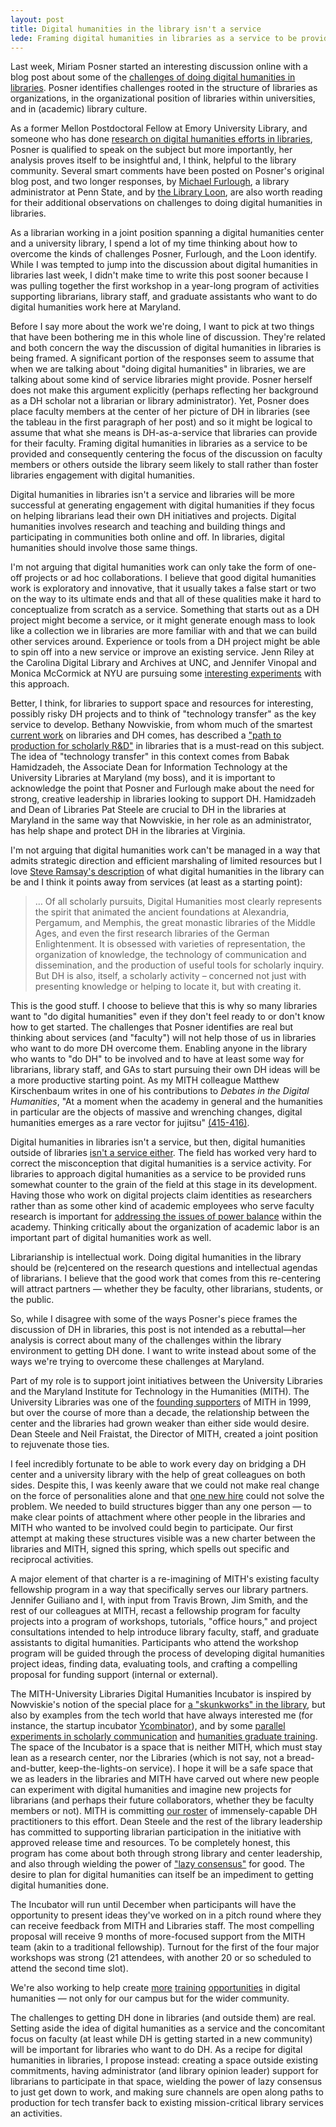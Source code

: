 ```yaml
---
layout: post
title: Digital humanities in the library isn't a service
lede: Framing digital humanities in libraries as a service to be provided and consequently centering the focus of the discussion on faculty members or others outside the library seem likely to stall rather than foster libraries engagement with digital humanities. I want digital humanities work in libraries that is innovative and iterative but that contributes back to the mission of (academic) libraries. The MITH-University Libraries Digital Humanities Incubator is a local effort to make that happen.
---
```

Last week, Miriam Posner started an interesting discussion online with a blog post about some of the [challenges of doing digital humanities in libraries][posner]. Posner identifies challenges rooted in the structure of libraries as organizations, in the organizational position of libraries within universities, and in (academic) library culture. 

As a former Mellon Postdoctoral Fellow at Emory University Library, and someone who has done [research on digital humanities efforts in libraries][speckit], Posner is qualified to speak on the subject but more importantly, her analysis proves itself to be insightful and, I think, helpful to the library community. Several smart comments have been posted on Posner's original blog post, and two longer responses, by [Michael Furlough][furlough], a library administrator at Penn State, and by [the Library Loon][loon], are also worth reading for their additional observations on challenges to doing digital humanities in libraries.

As a librarian working in a joint position spanning a digital humanities center and a university library, I spend a lot of my time thinking about how to overcome the kinds of challenges Posner, Furlough, and the Loon identify. While I was tempted to jump into the discussion about digital humanities in libraries last week, I didn't make time to write this post sooner because I was pulling together the first workshop in a year-long program of activities supporting librarians, library staff, and graduate assistants who want to do digital humanities work here at Maryland.

Before I say more about the work we're doing, I want to pick at two things that have been bothering me in this whole line of discussion. They're related and both concern the way the discussion of digital humanities in libraries is being framed. A significant portion of the responses seem to assume that when we are talking about "doing digital humanities" in libraries, we are talking about some kind of service libraries might provide. Posner herself does not make this argument explicitly (perhaps reflecting her background as a DH scholar not a librarian or library administrator). Yet, Posner does place faculty members at the center of her picture of DH in libraries (see the tableau in the first paragraph of her post) and so it might be logical to assume that what she means is DH-as-a-service that libraries can provide for their faculty. Framing digital humanities in libraries as a service to be provided and consequently centering the focus of the discussion on faculty members or others outside the library seem likely to stall rather than foster libraries engagement with digital humanities. 

Digital humanities in libraries isn't a service and libraries will be more successful at generating engagement with digital humanities if they focus on helping librarians lead their own DH initiatives and projects. Digital humanities involves research and teaching and building things and participating in communities both online and off. In libraries, digital humanities should involve those same things.  

I'm not arguing that digital humanities work can only take the form of one-off projects or ad hoc collaborations. I believe that good digital humanities work is exploratory and innovative, that it usually takes a false start or two on the way to its ultimate ends and that all of these qualities make it hard to conceptualize from scratch as a service. Something that starts out as a DH project might become a service, or it might generate enough mass to look like a collection we in libraries are more familiar with and that we can build other services around. Experience or tools from a DH project might be able to spin off into a new service or improve an existing service. Jenn Riley at the Carolina Digital Library and Archives at UNC, and Jennifer Vinopal and Monica McCormick at NYU are pursuing some [interesting experiments][vinopal] with this approach. 

Better, I think, for libraries to support space and resources for interesting, possibly risky DH projects and to think of "technology transfer" as the key service to develop. Bethany Nowviskie, from whom much of the smartest [current work][reality] on libraries and DH comes, has described a ["path to production for scholarly R&D"][skunk] in libraries that is a must-read on this subject. The idea of "technology transfer" in this context comes from Babak Hamidzadeh, the Associate Dean for Information Technology at the University Libraries at Maryland (my boss), and it is important to acknowledge the point that Posner and Furlough make about the need for strong, creative leadership in libraries looking to support DH. Hamidzadeh and Dean of Libraries Pat Steele are crucial to DH in the libraries at Maryland in the same way that Nowviskie, in her role as an administrator, has help shape and protect DH in the libraries at Virginia.

I'm not arguing that digital humanities work can't be managed in a way that admits strategic direction and efficient marshaling of limited resources but I love [Steve Ramsay's description][ramsay] of what digital humanities in the library can be and I think it points away from services (at least as a starting point):
>… Of all scholarly pursuits, Digital Humanities most clearly represents the spirit that animated the ancient foundations at Alexandria, Pergamum, and Memphis, the great monastic libraries of the Middle Ages, and even the first research libraries of the German Enlightenment. It is obsessed with varieties of representation, the organization of knowledge, the technology of communication and dissemination, and the production of useful tools for scholarly inquiry. But DH is also, itself, a scholarly activity – concerned not just with presenting knowledge or helping to locate it, but with creating it.

This is the good stuff. I choose to believe that this is why so many libraries want to "do digital humanities" even if they don't feel ready to or don't know how to get started. The challenges that Posner identifies are real but thinking about services (and "faculty") will not help those of us in libraries who want to do more DH overcome them. Enabling anyone in the library who wants to "do DH" to be involved and to have at least some way for librarians, library staff, and GAs to start pursuing their own DH ideas will be a more productive starting point. As my MITH colleague	 Matthew Kirschenbaum writes in one of his contributions to *Debates in the Digital Humanities*, "At a moment when the academy in general and the humanities in particular are the objects of massive and wrenching changes, digital humanities emerges as a rare vector for jujitsu" [(415-416)][debatesinDH].

Digital humanities in libraries isn't a service, but then, digital humanities outside of libraries [isn't a service either][anxieties]. The field has worked very hard to correct the misconception that digital humanities is a service activity. For libraries to approach digital humanities as a service to be provided runs somewhat counter to the grain of the field at this stage in its development. Having those who work on digital projects claim identities as researchers rather than as some other kind of academic employees who serve faculty research is important for [addressing the issues of power balance][offthetracks] within the academy. Thinking critically about the organization of academic labor is an important part of digital humanities work as well. 

Librarianship is intellectual work. Doing digital humanities in the library should be (re)centered on the research questions and intellectual agendas of librarians. I believe that the good work that comes from this re-centering will attract partners &mdash; whether they be faculty, other librarians, students, or the public.

So, while I disagree with some of the ways Posner's piece frames the discussion of DH in libraries, this post is not intended as a rebuttal&mdash;her analysis is correct about many of the challenges within the library environment to getting DH done. I want to write instead about some of the ways we're trying to overcome these challenges at Maryland.

Part of my role is to support joint initiatives between the University Libraries and the Maryland Institute for Technology in the Humanities (MITH). The University Libraries was one of the [founding supporters][mith] of MITH in 1999, but over the course of more than a decade, the relationship between the center and the libraries had grown weaker than either side would desire. Dean Steele and Neil Fraistat, the Director of MITH, created a joint position to rejuvenate those ties. 

I feel incredibly fortunate to be able to work every day on bridging a DH center and a university library with the help of great colleagues on both sides. Despite this, I was keenly aware that we could not make real change on the force of personalities alone and that [one new hire][newhire] could not solve the problem. We needed to build structures bigger than any one person &mdash; to make clear points of attachment where other people in the libraries and MITH who wanted to be involved could begin to participate. Our first attempt at making these structures visible was a new charter between the libraries and MITH, signed this spring, which spells out specific and reciprocal activities.

A major element of that charter is a re-imagining of MITH's existing faculty fellowship program in a way that specifically serves our library partners. Jennifer Guiliano and I, with input from Travis Brown, Jim Smith, and the rest of our colleagues at MITH, recast a fellowship program for faculty projects into a  program of workshops, tutorials, "office hours," and project consultations intended to help introduce library faculty, staff, and graduate assistants to digital humanities. Participants who attend the workshop program will be guided through the process of developing digital humanities project ideas, finding data, evaluating tools, and crafting a compelling proposal for funding support (internal or external). 

The MITH-University Libraries Digital Humanities Incubator is inspired by Nowviskie's notion of the special place for [a "skunkworks" in the library][skunk], but also by examples from the tech world that have always interested me (for instance, the startup incubator [Ycombinator][ycombinator]), and by some [parallel experiments in scholarly communication][lethbridge] and [humanities graduate training][praxis]. The space of the Incubator is a space that is neither MITH, which must stay lean as a research center, nor the Libraries (which is not say, not a bread-and-butter, keep-the-lights-on service). I hope it will be a safe space that we as leaders in the libraries and MITH have carved out where new people can experiment with digital humanities and imagine new projects for librarians (and perhaps their future collaborators, whether they be faculty members or not). MITH is committing [our roster][mithstaff] of immensely-capable DH practitioners to this effort. Dean Steele and the rest of the library leadership has committed to supporting librarian participation in the initiative with approved release time and resources. To be completely honest, this program has come about both through strong library and center leadership, and also through wielding the power of ["lazy consensus"][consensus] for good. The desire to plan for digital humanities can itself be an impediment to getting digital humanities done.

The Incubator will run until December when participants will have the opportunity to present ideas they've worked on in a pitch round where they can receive feedback from MITH and Libraries staff. The most compelling proposal will receive 9 months of more-focused support from the MITH team (akin to a traditional fellowship). Turnout for the first of the four major workshops was strong (21 attendees, with another 20 or so scheduled to attend the second time slot). 

We're also working to help create [more][dhwi] [training][dhdc] [opportunities][topic] in digital humanities &mdash; not only for our campus but for the wider community.

The challenges to getting DH done in libraries (and outside them) are real. Setting aside the idea of digital humanities as a service and the concomitant focus on faculty (at least while DH is getting started in a new community) will be important for libraries who want to do DH. As a recipe for digital humanities in libraries, I propose instead: creating a space outside existing commitments, having administrator (and library opinion leader) support for librarians to participate in that space, wielding the power of lazy consensus to just get down to work, and making sure channels are open along paths to production for tech transfer back to existing mission-critical library services an activities.

[skunk]: http://nowviskie.org/2011/a-skunk-in-the-library/
[reality]: http://nowviskie.org/2012/reality-bytes/
[consensus]: http://nowviskie.org/2012/lazy-consensus/
[posner]: http://miriamposner.com/blog/?p=1274
[furlough]: http://www.personal.psu.edu/mjf25/blogs/on_furlough/2012/08/some-institutional-challenges-to-supporting-dh-in-the-library.html
[ramsay]: http://lenz.unl.edu/papers/2010/10/08/care-of-the-soul.html
[loon]: http://gavialib.com/2012/08/additional-hurdles-to-novel-library-services/
[leadpipe]: http://www.inthelibrarywiththeleadpipe.org/2012/dhandthelib/
[ycombinator]: http://ycombinator.com/
[lethbridge]: http://www.uleth.ca/lib/incubator/proposal.html
[praxis]: http://praxis.scholarslab.org/
[vinopal]: http://vinopal.org/2012/06/29/supporting-digital-humanities-in-the-library-creating-sustainable-scalable-services/
[mith]: http://mith.umd.edu/about/
[dhwi]: http://mith.umd.edu/dhwi/
[anxieties]: http://digitalriffs.blogspot.com/2012/07/making-digital-human-anxieties.html
[projects]: http://digitalriffs.blogspot.com/2012/06/project-fever.html
[lookbig?]: http://www.slideshare.net/burgess1822/does-my-project-look-big-in-this-13324689
[debatesinDH]: http://www.worldcat.org/oclc/759909869 "WorldCat link for Debates in the Digital Humanities"
[speckit]: http://www.arl.org/news/pr/spec326-6dec11.shtml
[newhire]: http://gavialib.com/2011/05/new-hire-messianism/
[topic]: http://mith.umd.edu/community/dh-events/event/topic-modeling/
[dhdc]: http://mith.umd.edu/mith-awarded-institutes-for-advanced-topics-in-the-digital-humanities-neh-grant-to-lead-digital-humanities-data-curation-institutes/
[ddh]: http://www.kcl.ac.uk/artshums/depts/ddh/index.aspx
[offthetracks]: http://mediacommons.futureofthebook.org/mcpress/offthetracks/
[mithstaff]: http://mith.umd.edu/people/
